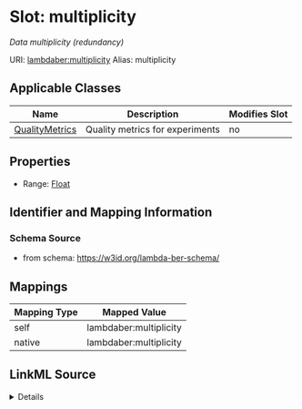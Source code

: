 

# Slot: multiplicity 


_Data multiplicity (redundancy)_





URI: [lambdaber:multiplicity](https://w3id.org/lambda-ber-schema/multiplicity)
Alias: multiplicity

<!-- no inheritance hierarchy -->





## Applicable Classes

| Name | Description | Modifies Slot |
| --- | --- | --- |
| [QualityMetrics](QualityMetrics.md) | Quality metrics for experiments |  no  |






## Properties

* Range: [Float](Float.md)




## Identifier and Mapping Information






### Schema Source


* from schema: https://w3id.org/lambda-ber-schema/




## Mappings

| Mapping Type | Mapped Value |
| ---  | ---  |
| self | lambdaber:multiplicity |
| native | lambdaber:multiplicity |




## LinkML Source

<details>
```yaml
name: multiplicity
description: Data multiplicity (redundancy)
from_schema: https://w3id.org/lambda-ber-schema/
rank: 1000
alias: multiplicity
owner: QualityMetrics
domain_of:
- QualityMetrics
range: float

```
</details>